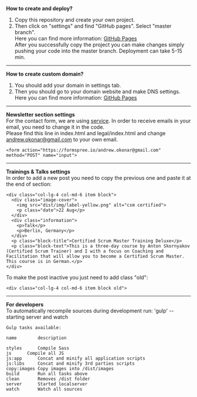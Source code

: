**How to create and deploy?**<br/>

1) Copy this repository and create your own project.<br/>
2) Then click on "settings" and find "GitHub pages". Select "master branch".<br/>
Here you can find more information: [GitHub Pages](https://pages.github.com/)<br/>
After you successfully copy the project you can make changes simply pushing your code into the master branch. Deployment can take 5-15 min.
----------------------------------------------------------------------------


**How to create custom domain?**<br/>
1) You should add your domain in settings tab.<br/>
2) Then you should go to your domain website and make DNS settings.<br/>
Here you can find more information: [GitHub Pages](https://help.github.com/en/articles/using-a-custom-domain-with-github-pages)
----------------------------------------------------------------------------


**Newsletter section settings**<br/>
For the contact form, we are using [service](https://formspree.io/). In order to receive emails in your email, you need to change it in the code.<br/>
Please find this line in index.html and legal/index.html and change andrew.okonar@gmail.com to your own email.<br/>
```
<form action="https://formspree.io/andrew.okonar@gmail.com" method="POST" name="input">
```
----------------------------------------------------------------------------


**Trainings & Talks settings**<br/>
In order to add a new post you need to copy the previous one and paste it at the end of section:<br/>
```
<div class="col-lg-4 col-md-6 item block">
  <div class="image-cover">
    <img src="dist/img/label-yellow.png" alt="csm certified">
    <p class="date">22 Aug</p>
  </div>
  <div class="information">
    <p>Talk</p>
    <p>Berlin, Germany</p>
  </div>
  <p class="block-title">Certified Scrum Master Training Deluxe</p>
  <p class="block-text">This is a three-day course by Anton Skornyakov (Certified Scrum Trainer) and I with a focus on Coaching and Facilitation that will allow you to become a Certified Scrum Master. This course is in German.</p>
</div>
```

To make the post inactive you just need to add class "old":
```
<div class="col-lg-4 col-md-6 item block old">
```
----------------------------------------------------------------------------


**For developers**<br/>
To automatically recompile sources during development run: 'gulp' -- starting server and watch<br/>

```
Gulp tasks available:

name		description

styles		Compile Sass
js		Compile all JS
js:app		Concat and minify all application scripts
js:libs		Concat and minify 3rd parties scripts
copy:images	Copy images into /dist/images
build		Run all tasks above
clean		Removes /dist folder
server		Started localserver
watch		Watch all sources
```
